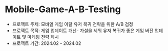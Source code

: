 # Mobile-Game-A-B-Testing
* 프로젝트 주제: 모바일 게임 이탈 유저 복귀 전략을 위한 A/B 검정
* 프로젝트 목적: 게임 업데이트 개선- 가설을 세워 유저 복귀가 좋은 게임 버전 업데이트 및 마케팅 전략 제시
* 프로젝트 기간: 2024.02 - 2024.02
